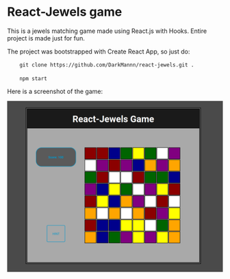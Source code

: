 # React-Jewels game

This is a jewels matching game made using React.js with Hooks. Entire project is made just for fun.

The project was bootstrapped with Create React App, so just do:
```
    git clone https://github.com/DarkMannn/react-jewels.git .

    npm start
```

Here is a screenshot of the game:

![alt](screenshot.png)
